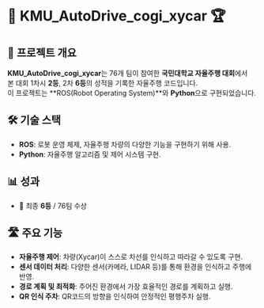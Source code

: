 # 🚗 KMU_AutoDrive_cogi_xycar 🏆

## 🏅 프로젝트 개요

**KMU_AutoDrive_cogi_xycar**는 76개 팀이 참여한 **국민대학교 자율주행 대회**에서  
본 대회 1차시 **2등**, 2차 **6등**의 성적을 기록한 자율주행 코드입니다.  
이 프로젝트는 **ROS(Robot Operating System)**와 **Python**으로 구현되었습니다.

## 🛠️ 기술 스택

- **ROS**: 로봇 운영 체제, 자율주행 차량의 다양한 기능을 구현하기 위해 사용.
- **Python**: 자율주행 알고리즘 및 제어 시스템 구현.

## 📊 성과
- 🥇 최종 **6등** / 76팀 수상

## 🛣️ 주요 기능
- **자율주행 제어**: 차량(Xycar)이 스스로 차선를 인식하고 따라갈 수 있도록 구현.
- **센서 데이터 처리**: 다양한 센서(카메라, LIDAR 등)를 통해 환경을 인식하고 주행에 반영.
- **경로 계획 및 최적화**: 주어진 환경에서 가장 효율적인 경로를 계획하고 실행.
- **QR 인식 주차**: QR코드의 방향을 인식하여 안정적인 평행주차 실행.
